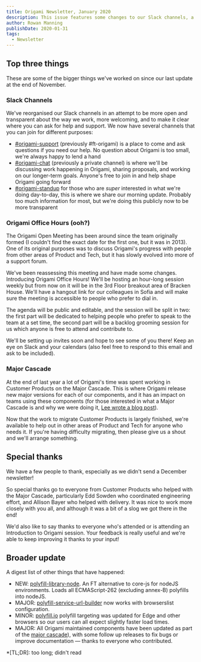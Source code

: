 ```yaml
---
title: Origami Newsletter, January 2020
description: This issue features some changes to our Slack channels, a replacement for the Origami Open Meeting, an update on the Major Cascade, and a number of polyfill.io improvements including a new nodeJS library.
author: Rowan Manning
publishDate: 2020-01-31
tags:
  - Newsletter
---
```





## Top three things

These are some of the bigger things we've worked on since our last update at the end of November.

### Slack Channels

We've reorganised our Slack channels in an attempt to be more open and transparent about the way we work, more welcoming, and to make it clear where you can ask for help and support. We now have several channels that you can join for different purposes:

  - [#origami-support](https://app.slack.com/client/T025C95MN/C02FU5ARJ) (previously #ft-origami) is a place to come and ask questions if you need our help. No question about Origami is too small, we're always happy to lend a hand
  - [#origami-chat](https://app.slack.com/client/T025C95MN/CSW6B2VAN) (previously a private channel) is where we'll be discussing work happening in Origami, sharing proposals, and working on our longer-term goals. Anyone's free to join in and help shape Origami going forward
  - [#origami-standup](https://app.slack.com/client/T025C95MN/CT0HFCKQX) for those who are _super_ interested in what we're doing day-to-day, this is where we share our morning update. Probably too much information for most, but we're doing this publicly now to be more transparent


### Origami Office Hours (ooh?)

The Origami Open Meeting has been around since the team originally formed (I couldn't find the exact date for the first one, but it was in 2013). One of its original purposes was to discuss Origami's progress with people from other areas of Product and Tech, but it has slowly evolved into more of a support forum.

We've been reassessing this meeting and have made some changes. Introducing Origami Office Hours! We'll be hosting an hour-long session weekly but from now on it will be in the 3rd Floor breakout area of Bracken House. We'll have a hangout link for our colleagues in Sofia and will make sure the meeting is accessible to people who prefer to dial in.

The agenda will be public and editable, and the session will be split in two: the first part will be dedicated to helping people who prefer to speak to the team at a set time, the second part will be a backlog grooming session for us which anyone is free to attend and contribute to.

We'll be setting up invites soon and hope to see some of you there! Keep an eye on Slack and your calendars (also feel free to respond to this email and ask to be included).


### Major Cascade

At the end of last year a lot of Origami's time was spent working in Customer Products on the Major Cascade. This is where Origami release new major versions for each of our components, and it has an impact on teams using these components (for those interested in what a Major Cascade is and why we were doing it, [Lee wrote a blog post](/blog/2019/10/31/major-cascade/)).

Now that the work to migrate Customer Products is largely finished, we're available to help out in other areas of Product and Tech for anyone who needs it. If you're having difficulty migrating, then please give us a shout and we'll arrange something.


## Special thanks

We have a few people to thank, especially as we didn't send a December newsletter!

So special thanks go to everyone from Customer Products who helped with the Major Cascade, particularly Edd Sowden who coordinated engineering effort, and Allison Bayer who helped with delivery. It was nice to work more closely with you all, and although it was a bit of a slog we got there in the end!

We'd also like to say thanks to everyone who's attended or is attending an Introduction to Origami session. Your feedback is really useful and we're able to keep improving it thanks to your input!


## Broader update

A digest list of other things that have happened:

  - NEW: [polyfill-library-node](https://github.com/Financial-Times/polyfill-library-node). An FT alternative to core-js for nodeJS environments. Loads all ECMAScript-262 (excluding annex-B) polyfills into nodeJS.
  - MAJOR: [polyfill-service-url-builder](https://github.com/Financial-Times/polyfill-service-url-builder) now works with browserslist configuration.
  - MINOR: [polyfill.io](https://polyfill.io/) polyfill targeting was updated for Edge and other browsers so our users can all expect slightly faster load times.
  - MAJOR: All Origami maintained components have been updated as part of the [major cascade](/blog/2019/10/31/major-cascade/)), with some follow up releases to fix bugs or improve documentation &#8212; thanks to everyone who contributed.

*[TL;DR]: too long; didn't read
